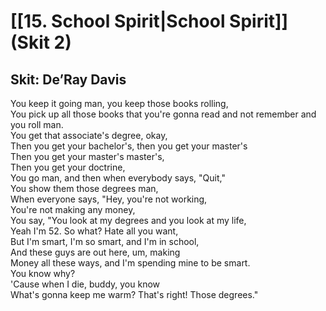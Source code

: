 # [[15. School Spirit|School Spirit]] (Skit 2)

## Skit: De’Ray Davis

You keep it going man, you keep those books rolling,  
You pick up all those books that you're gonna read and not remember and you roll man.  
You get that associate's degree, okay,  
Then you get your bachelor's, then you get your master's  
Then you get your master's master's,  
Then you get your doctrine,  
You go man, and then when everybody says, "Quit,"  
You show them those degrees man,  
When everyone says, "Hey, you're not working,  
You're not making any money,  
You say, "You look at my degrees and you look at my life,  
Yeah I'm 52. So what? Hate all you want,  
But I'm smart, I'm so smart, and I'm in school,  
And these guys are out here, um, making  
Money all these ways, and I'm spending mine to be smart.  
You know why?  
'Cause when I die, buddy, you know  
What's gonna keep me warm? That's right! Those degrees."
